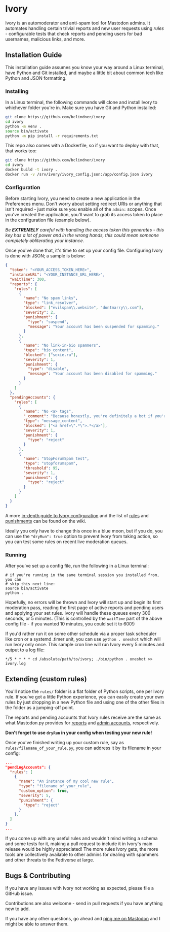 # Ivory

Ivory is an automoderator and anti-spam tool for Mastodon admins. It automates
handling certain trivial reports and new user requests using *rules* -
configurable tests that check reports and pending users for bad usernames,
malicious links, and more.

## Installation Guide

This installation guide assumes you know your way around a Linux terminal,
have Python and Git installed, and maybe a little bit about common tech like
Python and JSON formatting.

### Installing


In a Linux terminal, the following commands will clone and install Ivory to
whichever folder you're in. Make sure you have Git and Python installed:

```bash
git clone https://github.com/bclindner/ivory
cd ivory
python -m venv .
source bin/activate
python -m pip install -r requirements.txt
```

This repo also comes with a Dockerfile, so if you want to deploy with that, that
works too:

```bash
git clone https://github.com/bclindner/ivory
cd ivory
docker build -t ivory .
docker run -v /srv/ivory/ivory_config.json:/app/config.json ivory
```

### Configuration

Before starting Ivory, you need to create a new application in the Preferences
menu. Don't worry about setting redirect URIs or anything that isn't required -
just make sure you enable all of the `admin:` scopes. Once you've created the
application, you'll want to grab its access token to place in the configuration
file (example below).

*Be* ***EXTREMELY*** *careful with handling the access token this generates -
this key has a lot of power and in the wrong hands, this could mean someone
completely obliterating your instance.*

Once you've done that, it's time to set up your config file. Configuring Ivory
is done with JSON; a sample is below:

```json
{
  "token": "<YOUR_ACCESS_TOKEN_HERE>",
  "instanceURL": "<YOUR_INSTANCE_URL_HERE>",
  "waitTime": 300,
  "reports": {
    "rules": [
      {
        "name": "No spam links",
        "type": "link_resolver",
        "blocked": ["evilspam\\.website", "dontmarry\\.com"],
        "severity": 2,
        "punishment": {
          "type": "suspend",
          "message": "Your account has been suspended for spamming."
        }
      },
      {
        "name": "No link-in-bio spammers",
        "type": "bio_content",
        "blocked": ["sexie.ru"],
        "severity": 1,
        "punishment": {
          "type": "disable",
          "message": "Your account has been disabled for spamming."
        }
      }
    ]
  },
  "pendingAccounts": {
    "rules": [
      {
        "name": "No <a> tags",
        "_comment": "Because honestly, you're definitely a bot if you're putting <a> tags into the field",
        "type": "message_content",
        "blocked": ["<a href=\".*\">.*</a>"],
        "severity": 1,
        "punishment": {
          "type": "reject"
        }
      },
      {
        "name": "StopForumSpam test",
        "type": "stopforumspam",
        "threshold": 95,
        "severity": 1,
        "punishment": {
          "type": "reject"
        }
      }
    ]
  }
}
```

A more [in-depth guide to Ivory configuration](https://github.com/bclindner/ivory/wiki/Getting-Started)
and the list of [rules](https://github.com/bclindner/ivory/wiki/Rules) and
[punishments](https://github.com/bclindner/ivory/wiki/Punishments)
can be found on the wiki.

Ideally you only have to change this once in a blue moon, but if you do, you can
use the `"dryRun": true` option to prevent Ivory from taking action, so you can
test some rules on recent live moderation queues.

### Running

After you've set up a config file, run the following in a Linux terminal:

```
# if you're running in the same terminal session you installed from, you can
# skip this next line:
source bin/activate
python .
```

Hopefully, no errors will be thrown and Ivory will start up and begin its first
moderation pass, reading the first page of active reports and pending users and
applying your set rules. Ivory will handle these queues every 300 seconds,
or 5 minutes. (This is controlled by the `waitTime` part of the above config
file - if you wanted 10 minutes, you could set it to 600!)

If you'd rather run it on some other schedule via a proper task scheduler like
cron or a systemd .timer unit, you can use `python . oneshot` which will run
Ivory only once. This sample cron line will run Ivory every 5 minutes and output
to a log file:

```cron
*/5 * * * * cd /absolute/path/to/ivory; ./bin/python . oneshot >> ivory.log
```

## Extending (custom rules)

You'll notice the `rules/` folder is a flat folder of Python scripts, one per
Ivory rule. If you've got a little Python experience, you can easily create your
own rules by just dropping in a new Python file and using one of the other files
in the folder as a jumping-off point.

The reports and pending accounts that Ivory rules receive are the same as what
Mastodon.py provides for
[reports](https://mastodonpy.readthedocs.io/en/stable/#report-dicts) and [admin
accounts](https://mastodonpy.readthedocs.io/en/stable/#admin-account-dicts),
respectively.

**Don't forget to use `dryRun` in your config when testing your new rule!**

Once you've finished writing up your custom rule, say as
`rules/filename_of_your_rule.py`, you can address it by its filename in your
config:

```json
...
"pendingAccounts": {
  "rules": [
    {
      "name": "An instance of my cool new rule",
      "type": "filename_of_your_rule",
      "custom_option": true,
      "severity": 5,
      "punishment": {
        "type": "reject"
      }
    },
  ]
}
...
```

If you come up with any useful rules and wouldn't mind writing a schema and some
tests for it, making a pull request to include it in Ivory's main release would
be highly appreciated! The more rules Ivory gets, the more tools are
collectively available to other admins for dealing with spammers and other
threats to the Fediverse at large.

## Bugs & Contributing

If you have any issues with Ivory not working as expected, please file a GitHub
issue.

Contributions are also welcome - send in pull requests if you have anything new
to add.

If you have any other questions, go ahead and [ping me on
Mastodon](https://mastodon.technology/@bclindner) and I might be able to answer
them.
